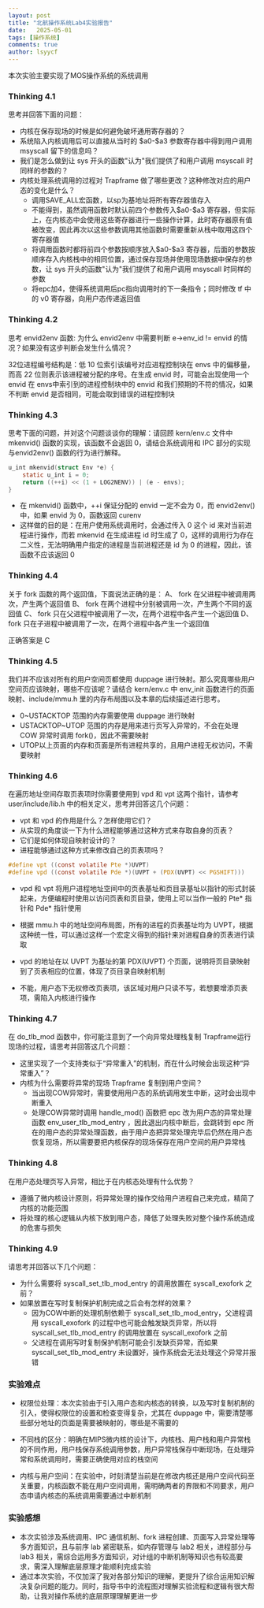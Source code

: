 ```yaml
---
layout: post
title: "北航操作系统Lab4实验报告"
date:   2025-05-01
tags: [操作系统]
comments: true
author: lsyycf
---
```

本次实验主要实现了MOS操作系统的系统调用
<!-- more -->

### Thinking 4.1

思考并回答下面的问题：

- 内核在保存现场的时候是如何避免破坏通用寄存器的？
- 系统陷入内核调用后可以直接从当时的 \$a0-\$a3 参数寄存器中得到用户调用 msyscall 留下的信息吗？
- 我们是怎么做到让 sys 开头的函数"认为"我们提供了和用户调用 msyscall 时同样的参数的？
- 内核处理系统调用的过程对 Trapframe 做了哪些更改？这种修改对应的用户态的变化是什么？
  - 调用SAVE_ALL宏函数，以sp为基地址将所有寄存器值存入
  - 不能得到，虽然调用函数时默认前四个参数传入\$a0-\$a3 寄存器，但实际上，在内核态中会使用这些寄存器进行一些操作计算，此时寄存器原有值被改变，因此再次以这些参数调用其他函数时需要重新从栈中取用这四个寄存器值
  - 将调用函数时都将前四个参数按顺序放入\$a0-\$a3 寄存器，后面的参数按顺序存入内核栈中的相同位置，通过保存现场并使用现场数据中保存的参数，让 sys 开头的函数"认为"我们提供了和用户调用 msyscall 时同样的参数
  - 将epc加4，使得系统调用后pc指向调用时的下一条指令；同时修改 tf 中的 v0 寄存器，向用户态传递返回值

### Thinking 4.2
思考 envid2env 函数: 为什么 envid2env 中需要判断 e->env_id != envid 的情况？如果没有这步判断会发生什么情况？

32位进程编号结构是：低 10 位索引该编号对应进程控制块在 envs 中的偏移量，而高 22 位则表示该进程被分配的序号。在生成 envid 时，可能会出现使用一个 envid 在 envs中索引到的进程控制块中的 envid 和我们预期的不符的情况，如果不判断 envid 是否相同，可能会取到错误的进程控制块

### Thinking 4.3
思考下面的问题，并对这个问题谈谈你的理解：请回顾 kern/env.c 文件中 mkenvid() 函数的实现，该函数不会返回 0，请结合系统调用和 IPC 部分的实现与envid2env() 函数的行为进行解释。

```c
u_int mkenvid(struct Env *e) {
    static u_int i = 0;
	return ((++i) << (1 + LOG2NENV)) | (e - envs);
}
```
- 在 mkenvid() 函数中，++i 保证分配的 envid 一定不会为 0，而 envid2env() 中，如果 envid 为 0，函数返回 curenv
- 这样做的目的是：在用户使用系统调用时，会通过传入 0 这个 id 来对当前进程进行操作，而若 mkenvid 在生成进程 id 时生成了 0，这样的调用行为存在二义性，无法明确用户指定的进程是当前进程还是 id 为 0 的进程，因此，该函数不应该返回 0

### Thinking 4.4
关于 fork 函数的两个返回值，下面说法正确的是：
A、 fork 在父进程中被调用两次，产生两个返回值
B、 fork 在两个进程中分别被调用一次，产生两个不同的返回值
C、 fork 只在父进程中被调用了一次，在两个进程中各产生一个返回值
D、 fork 只在子进程中被调用了一次，在两个进程中各产生一个返回值

正确答案是 C

### Thinking 4.5
我们并不应该对所有的用户空间页都使用 duppage 进行映射。那么究竟哪些用户空间页应该映射，哪些不应该呢？请结合 kern/env.c 中 env_init 函数进行的页面映射、include/mmu.h 里的内存布局图以及本章的后续描述进行思考。

- 0~USTACKTOP 范围的内存需要使用 duppage 进行映射
- USTACKTOP~UTOP 范围的内存是用来进行页写入异常的，不会在处理 COW 异常时调用 fork()，因此不需要映射
- UTOP以上页面的内存和页面是所有进程共享的，且用户进程无权访问，不需要映射


### Thinking 4.6
在遍历地址空间存取页表项时你需要使用到 vpd 和 vpt 这两个指针，请参考 user/include/lib.h 中的相关定义，思考并回答这几个问题：

- vpt 和 vpd 的作用是什么？怎样使用它们？
- 从实现的角度谈一下为什么进程能够通过这种方式来存取自身的页表？
- 它们是如何体现自映射设计的？
- 进程能够通过这种方式来修改自己的页表项吗？

```c
#define vpt ((const volatile Pte *)UVPT)
#define vpd ((const volatile Pde *)(UVPT + (PDX(UVPT) << PGSHIFT)))
```

- vpd 和 vpt 将用户进程地址空间中的页表基址和页目录基址以指针的形式封装起来，方便编程时使用以访问页表和页目录，使用上可以当作一般的 Pte\* 指针和 Pde\* 指针使用
- 根据 mmu.h 中的地址空间布局图，所有的进程的页表基址均为 UVPT，根据这种统一性，可以通过这样一个宏定义得到的指针来对进程自身的页表进行读取

- vpd 的地址在以 UVPT 为基址的第 PDX(UVPT) 个页面，说明将页目录映射到了页表相应的位置，体现了页目录自映射机制

- 不能，用户态下无权修改页表项，该区域对用户只读不写，若想要增添页表项，需陷入内核进行操作

### Thinking 4.7
在 do_tlb_mod 函数中，你可能注意到了一个向异常处理栈复制 Trapframe运行现场的过程，请思考并回答这几个问题：

- 这里实现了一个支持类似于“异常重入”的机制，而在什么时候会出现这种“异常重入”？
- 内核为什么需要将异常的现场 Trapframe 复制到用户空间？
  - 当出现COW异常时，需要使用用户态的系统调用发生中断，这时会出现中断重入
  - 处理COW异常时调用 handle_mod() 函数把 epc 改为用户态的异常处理函数 env_user_tlb_mod_entry ，因此退出内核中断后，会跳转到 epc 所在的用户态的异常处理函数，由于用户态把异常处理完毕后仍然在用户态恢复现场，所以需要要把内核保存的现场保存在用户空间的用户异常栈

### Thinking 4.8
在用户态处理页写入异常，相比于在内核态处理有什么优势？

- 遵循了微内核设计原则，将异常处理的操作交给用户进程自己来完成，精简了内核的功能范围
- 将处理的核心逻辑从内核下放到用户态，降低了处理失败对整个操作系统造成的危害与损失

### Thinking 4.9
请思考并回答以下几个问题：

- 为什么需要将 syscall_set_tlb_mod_entry 的调用放置在 syscall_exofork 之前？
- 如果放置在写时复制保护机制完成之后会有怎样的效果？
  - 因为COW中断的处理机制依赖于 syscall_set_tlb_mod_entry，父进程调用 syscall_exofork 的过程中也可能会触发缺页异常，所以将 syscall_set_tlb_mod_entry 的调用放置在 syscall_exofork 之前
  - 父进程在调用写时复制保护机制可能会引发缺页异常，而如果 syscall_set_tlb_mod_entry 未设置好，操作系统会无法处理这个异常并报错


### 实验难点

- 权限位处理：本次实验由于引入用户态和内核态的转换，以及写时复制机制的引入，使得权限位的设置和检查变得复杂，尤其在 duppage 中，需要清楚哪些部分地址的页面是需要被映射的，哪些是不需要的

- 不同栈的区分：明确在MIPS微内核的设计下，内核栈、用户栈和用户异常栈的不同作用，用户栈保存系统调用参数，用户异常栈保存中断现场，在处理异常和系统调用时，需要正确使用对应的栈空间
- 内核与用户空间：在实验中，时刻清楚当前是在修改内核还是用户空间代码至关重要，内核函数不能在用户空间调用，需明确两者的界限和不同要求，用户态申请内核态的系统调用需要通过中断机制

### 实验感想

- 本次实验涉及系统调用、IPC 通信机制、fork 进程创建、页面写入异常处理等多方面知识，且与前序 lab 紧密联系，如内存管理与 lab2 相关，进程部分与 lab3 相关，需综合运用多方面知识，对计组的中断机制等知识也有较高要求，需深入理解底层原理才能顺利完成实验
- 通过本次实验，不仅加深了我对各部分知识的理解，更提升了综合运用知识解决复杂问题的能力。同时，指导书中的流程图对理解实验流程和逻辑有很大帮助，让我对操作系统的底层原理理解更进一步